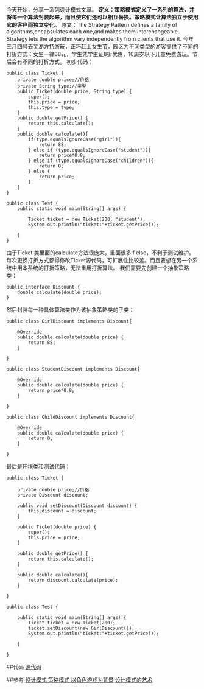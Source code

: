 今天开始，分享一系列设计模式文章。
**定义：策略模式定义了一系列的算法，并将每一个算法封装起来，而且使它们还可以相互替换。策略模式让算法独立于使用它的客户而独立变化。**
原文：The Strategy Pattern defines a family of algorithms,encapsulates each one,and makes them interchangeable. Strategy lets the algorithm vary independently from clients that use it.
今年三月四号去芜湖方特游玩，正巧赶上女生节，园区为不同类型的游客提供了不同的打折方式：女生一律88元，学生凭学生证8折优惠，10周岁以下儿童免费游玩。节后会有不同的打折方式。
初步代码：
```
public class Ticket {
	private double price;//价格
	private String type;//类型
	public Ticket(double price, String type) {
		super();
		this.price = price;
		this.type = type;
	}
	public double getPrice() {
		return this.calculate();
	}
	public double calculate(){
		if(type.equalsIgnoreCase("girl")){
			return 88;
		} else if (type.equalsIgnoreCase("student")){
			return price*0.8;
		} else if (type.equalsIgnoreCase("children")){
			return 0;
		} else {
			return price;
		}
	}
}
```

```
public class Test {
	public static void main(String[] args) {
		
		Ticket ticket = new Ticket(200, "student");
		System.out.println("ticket:"+ticket.getPrice());
		
	}
}
```

由于Ticket 类里面的calculate方法很庞大，里面很多if else，不利于测试维护。每次更换打折方式都得修改Ticket源代码，可扩展性比较差。而且要想在另一个系统中用本系统的打折策略，无法重用打折算法。
我们需要先创建一个抽象策略类：
```
public interface Discount {
	double calculate(double price);
}
```
然后封装每一种具体算法类作为该抽象策略类的子类：
```
public class GirlDiscount implements Discount{

	@Override
	public double calculate(double price) {
		return 88;
	}

}
```
```
public class StudentDiscount implements Discount{

	@Override
	public double calculate(double price) {
		return price*0.8;
	}

}
```
```
public class ChildDiscount implements Discount{

	@Override
	public double calculate(double price) {
		return 0;
	}

}
```
最后是环境类和测试代码：
```
public class Ticket {

	private double price;//价格
	private Discount discount;
	
	public void setDiscount(Discount discount) {
		this.discount = discount;
	}

	public Ticket(double price) {
		super();
		this.price = price;
	}

	public double getPrice() {
		return this.calculate();
	}
	
	public double calculate(){
		return discount.calculate(price);
	}
	
}
```
```
public class Test {

	public static void main(String[] args) {
		Ticket ticket = new Ticket(200);
		ticket.setDiscount(new GirlDiscount());
		System.out.println("ticket:"+ticket.getPrice());
		
	}
	
}

```
##代码
[源代码](https://github.com/liuhuiAndroid/design-pattern)

##参考
[设计模式 策略模式 以角色游戏为背景](http://blog.csdn.net/lmj623565791/article/details/24116745)
[设计模式的艺术](https://book.douban.com/subject/20493657)
